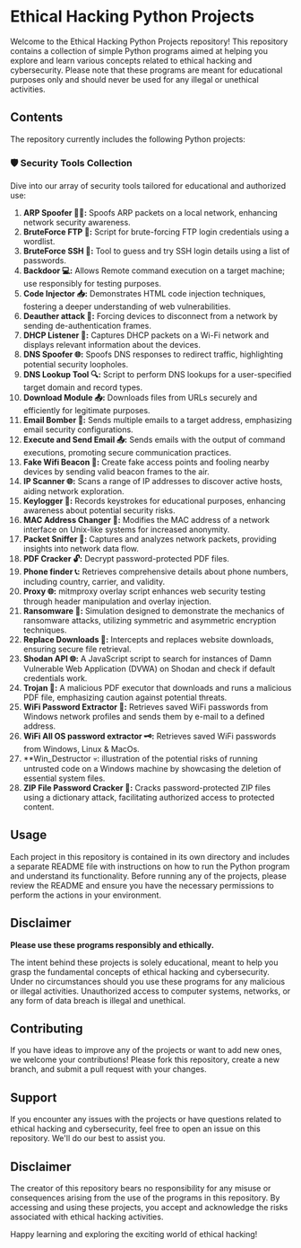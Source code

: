 # Ethical Hacking Python Projects

Welcome to the Ethical Hacking Python Projects repository! This repository contains a collection of simple Python programs aimed at helping you explore and learn various concepts related to ethical hacking and cybersecurity. Please note that these programs are meant for educational purposes only and should never be used for any illegal or unethical activities.

## Contents

The repository currently includes the following Python projects:

### 🛡️ Security Tools Collection

Dive into our array of security tools tailored for educational and authorized use:

1. **ARP Spoofer 🕵️‍♂️:** Spoofs ARP packets on a local network, enhancing network security awareness.
2. **BruteForce FTP 🔐:** Script for brute-forcing FTP login credentials using a wordlist.
3. **BruteForce SSH 🔑:** Tool to guess and try SSH login details using a list of passwords.
4. **Backdoor 💻:** Allows Remote command execution on a target machine; use responsibly for testing purposes.
5. **Code Injector 📥:** Demonstrates HTML code injection techniques, fostering a deeper understanding of web vulnerabilities.
6. **Deauther attack 📶:** Forcing devices to disconnect from a network by sending de-authentication frames.
7. **DHCP Listener 📡:** Captures DHCP packets on a Wi-Fi network and displays relevant information about the devices.
8. **DNS Spoofer 🌐:** Spoofs DNS responses to redirect traffic, highlighting potential security loopholes.
9. **DNS Lookup Tool 🔍:** Script to perform DNS lookups for a user-specified target domain and record types.
10. **Download Module 📤:** Downloads files from URLs securely and efficiently for legitimate purposes.
11. **Email Bomber 📧:** Sends multiple emails to a target address, emphasizing email security configurations.
12. **Execute and Send Email 📤:** Sends emails with the output of command executions, promoting secure communication practices.
13. **Fake Wifi Beacon 🚥:** Create fake access points and fooling nearby devices by sending valid beacon frames to the air.
14. **IP Scanner 🌐:** Scans a range of IP addresses to discover active hosts, aiding network exploration.
15. **Keylogger 📝:** Records keystrokes for educational purposes, enhancing awareness about potential security risks.
16. **MAC Address Changer 🔄:** Modifies the MAC address of a network interface on Unix-like systems for increased anonymity.
17. **Packet Sniffer 📶:** Captures and analyzes network packets, providing insights into network data flow.
18. **PDF Cracker 🔓:** Decrypt password-protected PDF files.
19. **Phone finder 📞:** Retrieves comprehensive details about phone numbers, including country, carrier, and validity.
20. **Proxy 🌐:** mitmproxy overlay script enhances web security testing through header manipulation and overlay injection.
21. **Ransomware 💼:** Simulation designed to demonstrate the mechanics of ransomware attacks, utilizing symmetric and asymmetric encryption techniques.
22. **Replace Downloads 🔄:** Intercepts and replaces website downloads, ensuring secure file retrieval.
23. **Shodan API 🌐:** A JavaScript script to search for instances of Damn Vulnerable Web Application (DVWA) on Shodan and check if default credentials work.
24. **Trojan 🦠:** A malicious PDF executor that downloads and runs a malicious PDF file, emphasizing caution against potential threats.
25. **WiFi Password Extractor 🔑:** Retrieves saved WiFi passwords from Windows network profiles and sends them by e-mail to a defined address.
26. **WiFi All OS password extractor 🗝️:** Retrieves saved WiFi passwords from Windows, Linux & MacOs.
27. **Win_Destructor 💀: illustration of the potential risks of running untrusted code on a Windows machine by showcasing the deletion of essential system files.
28. **ZIP File Password Cracker 🧩:** Cracks password-protected ZIP files using a dictionary attack, facilitating authorized access to protected content.

## Usage

Each project in this repository is contained in its own directory and includes a separate README file with instructions on how to run the Python program and understand its functionality. Before running any of the projects, please review the README and ensure you have the necessary permissions to perform the actions in your environment.

## Disclaimer

**Please use these programs responsibly and ethically.**

The intent behind these projects is solely educational, meant to help you grasp the fundamental concepts of ethical hacking and cybersecurity. Under no circumstances should you use these programs for any malicious or illegal activities. Unauthorized access to computer systems, networks, or any form of data breach is illegal and unethical.

## Contributing

If you have ideas to improve any of the projects or want to add new ones, we welcome your contributions! Please fork this repository, create a new branch, and submit a pull request with your changes.

## Support

If you encounter any issues with the projects or have questions related to ethical hacking and cybersecurity, feel free to open an issue on this repository. We'll do our best to assist you.

## Disclaimer

The creator of this repository bears no responsibility for any misuse or consequences arising from the use of the programs in this repository. By accessing and using these projects, you accept and acknowledge the risks associated with ethical hacking activities.

Happy learning and exploring the exciting world of ethical hacking!

